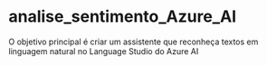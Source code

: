 # analise_sentimento_Azure_AI
O objetivo  principal é criar um assistente que reconheça textos em linguagem natural no Language Studio do Azure AI
